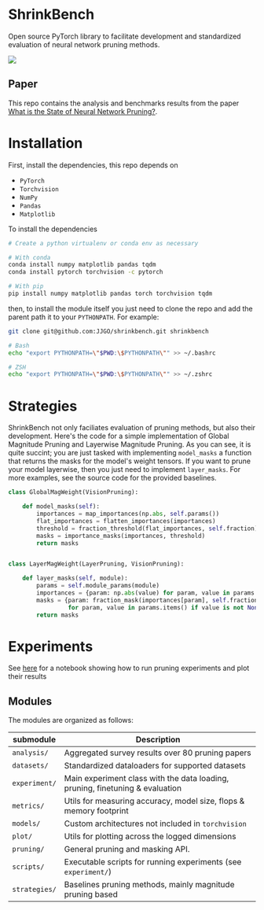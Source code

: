 # ShrinkBench

Open source PyTorch library to facilitate development and  standardized evaluation of neural network pruning methods.

![](https://shrinkbench.github.io/diagram.svg)

## Paper

This repo contains the analysis and benchmarks results from the paper [What is the State of Neural Network Pruning?](https://arxiv.org/abs/2003.03033).


# Installation

First, install the dependencies, this repo depends on
 - `PyTorch`
 - `Torchvision`
 - `NumPy`
 - `Pandas`
 - `Matplotlib`

To install the dependencies

```bash
# Create a python virtualenv or conda env as necessary

# With conda
conda install numpy matplotlib pandas tqdm
conda install pytorch torchvision -c pytorch

# With pip
pip install numpy matplotlib pandas torch torchvision tqdm
```

then, to install the module itself you just need to clone the repo and  add the parent path it to your `PYTHONPATH`. For example:

```bash
git clone git@github.com:JJGO/shrinkbench.git shrinkbench

# Bash
echo "export PYTHONPATH=\"$PWD:\$PYTHONPATH\"" >> ~/.bashrc

# ZSH
echo "export PYTHONPATH=\"$PWD:\$PYTHONPATH\"" >> ~/.zshrc
```

# Strategies

ShrinkBench not only faciliates evaluation of pruning methods, but also their development. Here's the code for a simple implementation of Global Magnitude Pruning and Layerwise Magnitude Pruning. As you can see, it is quite succint; you are just tasked with implementing `model_masks` a function that returns the masks for the model's weight tensors. If you want to prune your model layerwise, then you just need to implement `layer_masks`. For more examples, see the source code for the provided baselines.

```python
class GlobalMagWeight(VisionPruning):

    def model_masks(self):
        importances = map_importances(np.abs, self.params())
        flat_importances = flatten_importances(importances)
        threshold = fraction_threshold(flat_importances, self.fraction)
        masks = importance_masks(importances, threshold)
        return masks


class LayerMagWeight(LayerPruning, VisionPruning):

    def layer_masks(self, module):
        params = self.module_params(module)
        importances = {param: np.abs(value) for param, value in params.items()}
        masks = {param: fraction_mask(importances[param], self.fraction)
                 for param, value in params.items() if value is not None}
        return masks
```

# Experiments

See [here](jupyter/experiment_tutorial.ipynb) for a notebook showing how to run pruning experiments and plot their results

## Modules

The modules are organized as follows:

| submodule | Description |
| ---- | ---- |
| `analysis/` | Aggregated survey results over 80 pruning papers |
| `datasets/` | Standardized dataloaders for supported datasets |
| `experiment/` | Main experiment class with the data loading, pruning, finetuning & evaluation |
| `metrics/` | Utils for measuring accuracy, model size, flops & memory footprint |
| `models/` | Custom architectures not included in `torchvision` |
| `plot/` | Utils for plotting across the logged dimensions |
| `pruning/` | General pruning and masking API.  |
| `scripts/` | Executable scripts for running experiments (see `experiment/`) |
| `strategies/` | Baselines pruning methods, mainly magnitude pruning based |

